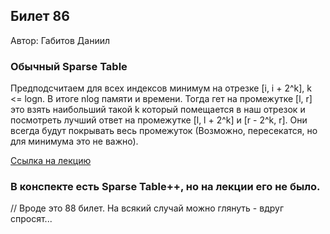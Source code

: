 ## Билет 86
Автор: Габитов Даниил

### Обычный Sparse Table

  Предподсчитаем для всех индексов минимум на отрезке [i, i + 2^k], k <= logn. В итоге nlog памяти и времени. Тогда гет на промежутке [l, r] это взять наибольший такой k который помещается в наш отрезок и посмотреть лучший ответ на промежутке [l, l + 2^k] и [r - 2^k, r]. Они всегда будут покрывать весь промежуток (Возможно, пересекатся, но для минимума это не важно).

[Ссылка на лекцию](https://youtu.be/d9fBIjjOcaI?t=222)


### В конcпекте есть Sparse Table++, но на лекции его не было. 

// Вроде это 88 билет. На всякий случай можно глянуть - вдруг спросят...
